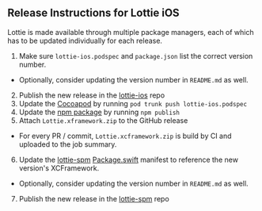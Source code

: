 ## Release Instructions for Lottie iOS

Lottie is made available through multiple package managers, each of which has to be updated individually for each release.

 1. Make sure `lottie-ios.podspec` and `package.json` list the correct version number. 
   - Optionally, consider updating the version number in `README.md` as well.
 2. Publish the new release in the [lottie-ios](https://github.com/airbnb/lottie-ios) repo
 3. Update the [Cocoapod](https://cocoapods.org/pods/lottie-ios) by running `pod trunk push lottie-ios.podspec`
 4. Update the [npm package](https://www.npmjs.com/package/lottie-ios) by running `npm publish`
 5. Attach `Lottie.xframework.zip` to the GitHub release
   - For every PR / commit, `Lottie.xcframework.zip` is build by CI and uploaded to the job summary.
 6. Update the [lottie-spm](https://github.com/airbnb/lottie-spm) [Package.swift](https://github.com/airbnb/lottie-spm/blob/main/Package.swift) manifest to reference the new version's XCFramework.
   - Optionally, consider updating the version number in `README.md` as well.
 7. Publish the new release in the [lottie-spm](https://github.com/airbnb/lottie-spm) repo